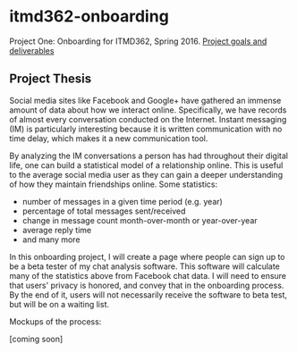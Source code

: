 # itmd362-onboarding

Project One: Onboarding for ITMD362, Spring 2016. [Project goals and deliverables](http://courses.karlstolley.com/hci/#project-one)

## Project Thesis

Social media sites like Facebook and Google+ have gathered an immense amount of data about how we interact online. Specifically, we have records of almost every conversation conducted on the Internet. Instant messaging (IM) is particularly interesting because it is written communication with no time delay, which makes it a new communication tool.

By analyzing the IM conversations a person has had throughout their digital life, one can build a statistical model of a relationship online. This is useful to the average social media user as they can gain a deeper understanding of how they maintain friendships online. Some statistics:

- number of messages in a given time period (e.g. year)
- percentage of total messages sent/received
- change in message count month-over-month or year-over-year
- average reply time
- and many more

In this onboarding project, I will create a page where people can sign up to be a beta tester of my chat analysis software. This software will calculate many of the statistics above from Facebook chat data. I will need to ensure that users' privacy is honored, and convey that in the onboarding process. By the end of it, users will not necessarily receive the software to beta test, but will be on a waiting list.

Mockups of the process:

[coming soon]

